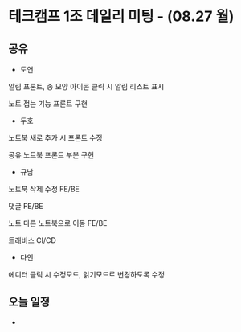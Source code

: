 

# 테크캠프 1조 데일리 미팅 - (08.27 월)

## 공유
- 도연

알림 프론트, 종 모양 아이콘 클릭 시 알림 리스트 표시

노트 접는 기능 프론트 구현

- 두호

노트북 새로 추가 시 프론트 수정

공유 노트북 프론트 부분 구현

- 규남

노트북 삭제 수정 FE/BE

댓글 FE/BE

노트 다른 노트북으로 이동 FE/BE

트래비스 CI/CD

- 다인

에디터 클릭 시 수정모드, 읽기모드로 변경하도록 수정


## 오늘 일정
- 
